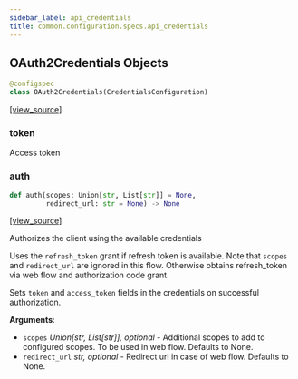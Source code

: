```yaml
---
sidebar_label: api_credentials
title: common.configuration.specs.api_credentials
---
```


## OAuth2Credentials Objects

```python
@configspec
class OAuth2Credentials(CredentialsConfiguration)
```

[[view_source]](https://github.com/dlt-hub/dlt/blob/3739c9ac839aafef713f6d5ebbc6a81b2a39a1b0/dlt/common/configuration/specs/api_credentials.py#L8)

### token

Access token

### auth

```python
def auth(scopes: Union[str, List[str]] = None,
         redirect_url: str = None) -> None
```

[[view_source]](https://github.com/dlt-hub/dlt/blob/3739c9ac839aafef713f6d5ebbc6a81b2a39a1b0/dlt/common/configuration/specs/api_credentials.py#L20)

Authorizes the client using the available credentials

Uses the `refresh_token` grant if refresh token is available. Note that `scopes` and `redirect_url` are ignored in this flow.
Otherwise obtains refresh_token via web flow and authorization code grant.

Sets `token` and `access_token` fields in the credentials on successful authorization.

**Arguments**:

- `scopes` _Union[str, List[str]], optional_ - Additional scopes to add to configured scopes. To be used in web flow. Defaults to None.
- `redirect_url` _str, optional_ - Redirect url in case of web flow. Defaults to None.

